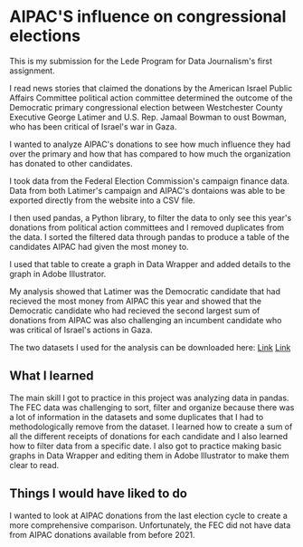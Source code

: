 # AIPAC'S influence on congressional elections
This is my submission for the Lede Program for Data Journalism's first assignment. 

I read news stories that claimed the donations by the American Israel Public Affairs Committee political action committee determined the outcome of the Democratic primary congressional election between Westchester County Executive George Latimer and U.S. Rep. Jamaal Bowman to oust Bowman, who has been critical of Israel's war in Gaza.   

I wanted to analyze AIPAC's donations to see how much influence they had over the primary and how that has compared to how much the organization has donated to other candidates. 

I took data from the Federal Election Commission's campaign finance data. Data from both Latimer's campaign and AIPAC's dontaions was able to be exported directly from the website into a CSV file. 

I then used pandas, a Python library, to filter the data to only see this year's donations from political action committees and I removed duplicates from the data. I sorted the filtered data through pandas to produce a table of the candidates AIPAC had given the most money to. 

I used that table to create a graph in Data Wrapper and added details to the graph in Adobe Illustrator.  

My analysis showed that Latimer was the Democratic candidate that had recieved the most money from AIPAC this year and showed that the Democratic candidate who had recieved the second largest sum of donations from AIPAC was also challenging an incumbent candidate who was critical of Israel's actions in Gaza. 

The two datasets I used for the analysis can be downloaded here: 
[Link](https://www.fec.gov/data/receipts/?data_type=processed&contributor_name=C00797670&two_year_transaction_period=2024)
[Link](https://www.fec.gov/data/receipts/?data_type=processed&committee_id=C00859041&two_year_transaction_period=2024)

## What I learned
The main skill I got to practice in this project was analyzing data in pandas. The FEC data was challenging to sort, filter and organize because there was a lot of information in the datasets and some duplicates that I had to methodologically remove from the dataset. I learned how to create a sum of all the different receipts of donations for each candidate and I also learned how to filter data from a specific date. I also got to practice making basic graphs in Data Wrapper and editing them in Adobe Illustrator to make them clear to read. 

## Things I would have liked to do
I wanted to look at AIPAC donations from the last election cycle to create a more comprehensive comparison. Unfortunately, the FEC did not have data from AIPAC donations available from before 2021. 
